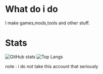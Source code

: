 # What do i do
I make games,mods,tools and other stuff.

# Stats
![GitHub stats](https://github-readme-stats.vercel.app/api?username=profbashuser&show_icons=true&theme=tokyonight)
![Top Langs](https://github-readme-stats.vercel.app/api/top-langs/?username=profbashuser&layout=compact)

note : i do not take this account that seriously
